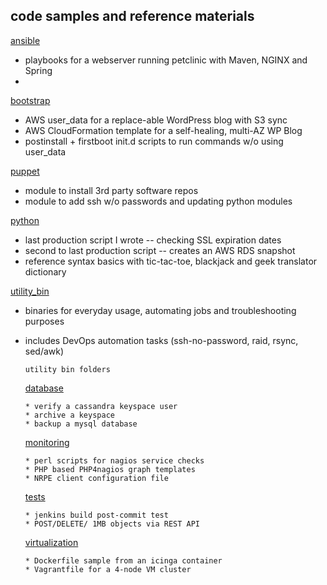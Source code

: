 code samples and reference materials
------------------------------------

   [ansible](https://github.com/bostonaustin/public/blob/master/ansible/)
   * playbooks for a webserver running petclinic with Maven, NGINX and Spring
   *

   [bootstrap](https://github.com/bostonaustin/public/blob/master/bootstrap/)
   * AWS user_data for a replace-able WordPress blog with S3 sync
   * AWS CloudFormation template for a self-healing, multi-AZ WP Blog
   * postinstall + firstboot init.d scripts to run commands w/o using user_data

   [puppet](https://github.com/bostonaustin/public/tree/master/puppet)
   * module to install 3rd party software repos
   * module to add ssh w/o passwords and updating python modules

   [python](https://github.com/bostonaustin/public/tree/master/python)
   * last production script I wrote -- checking SSL expiration dates
   * second to last production script -- creates an AWS RDS snapshot
   * reference syntax basics with tic-tac-toe, blackjack and geek translator dictionary

   [utility_bin](https://github.com/bostonaustin/public/blob/master/utility_bin/)
   * binaries for everyday usage, automating jobs and troubleshooting purposes
   * includes DevOps automation tasks (ssh-no-password, raid, rsync, sed/awk)

       `utility bin folders`

       [database](https://github.com/bostonaustin/public/blob/master/utility_bin/_database/)
       ~~~
       * verify a cassandra keyspace user
       * archive a keyspace
       * backup a mysql database
       ~~~
       [monitoring](https://github.com/bostonaustin/public/tree/master/utility_bin/_monitoring)
       ~~~
       * perl scripts for nagios service checks
       * PHP based PHP4nagios graph templates
       * NRPE client configuration file
       ~~~
       [tests](https://github.com/bostonaustin/public/tree/master/utility_bin/_tests)
       ~~~
       * jenkins build post-commit test
       * POST/DELETE/ 1MB objects via REST API
       ~~~
       [virtualization](https://github.com/bostonaustin/public/tree/master/utility_bin/_virtualization)
       ~~~
       * Dockerfile sample from an icinga container
       * Vagrantfile for a 4-node VM cluster
       ~~~